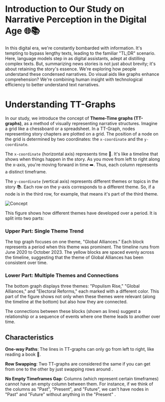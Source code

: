 # Introduction to Our Study on Narrative Perception in the Digital Age 🌐📚

In this digital era, we're constantly bombarded with information. It's tempting to bypass lengthy texts, leading to the familiar "TL;DR" scenario. Here, language models step in as digital assistants, adept at distilling complex texts. But, summarizing news stories is not just about brevity; it's about retaining the story's essence. We're exploring how people understand these condensed narratives. Do visual aids like graphs enhance comprehension? We're combining human insight with technological efficiency to better understand text narratives.

# Understanding TT-Graphs

In our study, we introduce the concept of **Theme-Time graphs (TT-graphs)**, as a method of visually representing narrative structures. Imagine a grid like a chessboard or a spreadsheet. In a TT-Graph, nodes representing story chapters are plotted on a grid. The position of a node on the grid is determined by two coordinates: the `x-coordinate` and the `y-coordinate`.

The `x-coordinate` (horizontal axis) represents time 📅. It's like a timeline that shows when things happen in the story. As you move from left to right along the x-axis, you're moving forward in time ➡️. Thus, each column represents a distinct timeframe.

The `y-coordinate` (vertical axis) represents different themes or topics in the story 📚. Each row on the y-axis corresponds to a different theme. So, if a node is in the third row, for example, that means it's part of the third theme.

![Concept](/user_study_narrative_sketch/images/concept.png)

This figure shows how different themes have developed over a period. It is split into two parts:

### Upper Part: Single Theme Trend

The top graph focuses on one theme, "Global Alliances." Each block represents a period when this theme was prominent. The timeline runs from June 2020 to October 2023. The yellow blocks are spaced evenly across the timeline, suggesting that the theme of Global Alliances has been consistent over time.

### Lower Part: Multiple Themes and Connections

The bottom graph displays three themes: "Populism Rise," "Global Alliances," and "Electoral Reforms," each marked with a different color. This part of the figure shows not only when these themes were relevant (along the timeline at the bottom) but also how they are connected.

The connections between these blocks (shown as lines) suggest a relationship or a sequence of events where one theme leads to another over time.

## Characteristics

**One-way Paths**: The lines in TT-graphs can only go from left to right, like reading a book 📖.

**Row Swapping**: Two TT-graphs are considered the same if you can get from one to the other by just swapping rows around .

**No Empty Timeframes Gap**: Columns (which represent certain timeframes) cannot have an empty column between them. For instance, if we think of the columns as "Past", "Present", and "Future", we can't have nodes in "Past" and "Future" without anything in the "Present" .
